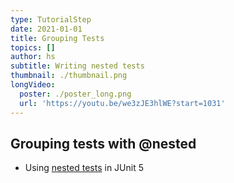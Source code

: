 ```yaml
---
type: TutorialStep
date: 2021-01-01
title: Grouping Tests
topics: []
author: hs
subtitle: Writing nested tests
thumbnail: ./thumbnail.png
longVideo:
  poster: ./poster_long.png
  url: 'https://youtu.be/we3zJE3hlWE?start=1031'
---
```


## Grouping tests with @nested
- Using [nested tests](https://junit.org/junit5/docs/current/user-guide/#writing-tests-nested) in JUnit 5
